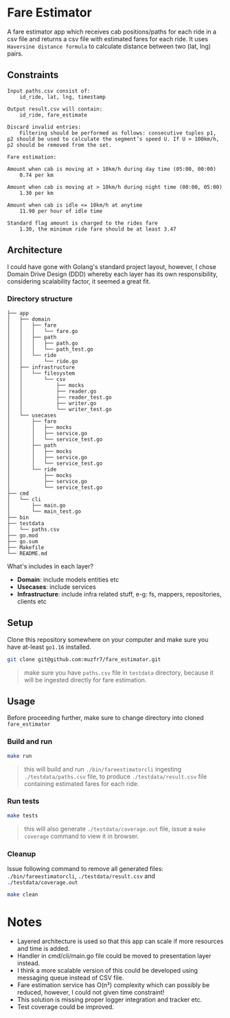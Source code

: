 # Fare Estimator
A fare estimator app which receives cab positions/paths for each ride in a csv file and returns a csv file with estimated fares for each ride. It uses `Haversine distance formula` to calculate distance between two (lat, lng) pairs.

## Constraints
```
Input paths.csv consist of:
    id_ride, lat, lng, timestamp

Output result.csv will contain:
    id_ride, fare_estimate

Discard invalid entries:
    Filtering should be performed as follows: consecutive tuples p1, p2 should be used to calculate the segment’s speed U. If U > 100km/h, p2 should be removed from the set.

Fare estimation:

Amount when cab is moving at > 10km/h during day time (05:00, 00:00)
    0.74 per km

Amount when cab is moving at > 10km/h during night time (00:00, 05:00)
    1.30 per km

Amount when cab is idle <= 10km/h at anytime
    11.90 per hour of idle time

Standard flag amount is charged to the rides fare
    1.30, the minimum ride fare should be at least 3.47
```
## Architecture

I could have gone with Golang's standard project layout, however, I chose Domain Drive Design (DDD) whereby each layer has its own responsibility, considering scalability factor, it seemed a great fit.

### Directory structure
```
├── app
│   ├── domain
│   │   ├── fare
│   │   │   └── fare.go
│   │   ├── path
│   │   │   ├── path.go
│   │   │   └── path_test.go
│   │   └── ride
│   │       └── ride.go
│   ├── infrastructure
│   │   └── filesystem
│   │       └── csv
│   │           ├── mocks
│   │           ├── reader.go
│   │           ├── reader_test.go
│   │           ├── writer.go
│   │           └── writer_test.go
│   └── usecases
│       ├── fare
│       │   ├── mocks
│       │   ├── service.go
│       │   └── service_test.go
│       ├── path
│       │   ├── mocks
│       │   ├── service.go
│       │   └── service_test.go
│       └── ride
│           ├── mocks
│           ├── service.go
│           └── service_test.go
├── cmd
│   └── cli
│       ├── main.go
│       └── main_test.go
├── bin
├── testdata
│   └── paths.csv
├── go.mod
├── go.sum
├── Makefile
└── README.md
```

What's includes in each layer?
- **Domain**: include models entities etc
- **Usecases**: include services
- **Infrastructure**: include infra related stuff, e-g: fs, mappers, repositories, clients etc 

## Setup
Clone this repository somewhere on your computer and make sure you have at-least `go1.16` installed.

```bash
git clone git@github.com:muzfr7/fare_estimator.git
```

> make sure you have `paths.csv` file in `testdata` directory, because it will be ingested directly for fare estimation.

## Usage

Before proceeding further, make sure to change directory into cloned `fare_estimator`

### Build and run
```bash
make run
```
> this will build and run `./bin/fareestimatorcli` ingesting `./testdata/paths.csv` file, to produce `./testdata/result.csv` file containing estimated fares for each ride.

### Run tests
```bash
make tests
```
> this will also generate `./testdata/coverage.out` file, issue a `make coverage` command to view it in browser.

### Cleanup
Issue following command to remove all generated files: `./bin/fareestimatorcli`, `./testdata/result.csv` and `./testdata/coverage.out`
```bash
make clean
```

# Notes
- Layered architecture is used so that this app can scale if more resources and time is added.
- Handler in cmd/cli/main.go file could be moved to presentation layer instead.
- I think a more scalable version of this could be developed using messaging queue instead of CSV file.
- Fare estimation service has O(n²) complexity which can possibly be reduced, however, I could not given time constraint!
- This solution is missing proper logger integration and tracker etc.
- Test coverage could be improved.
